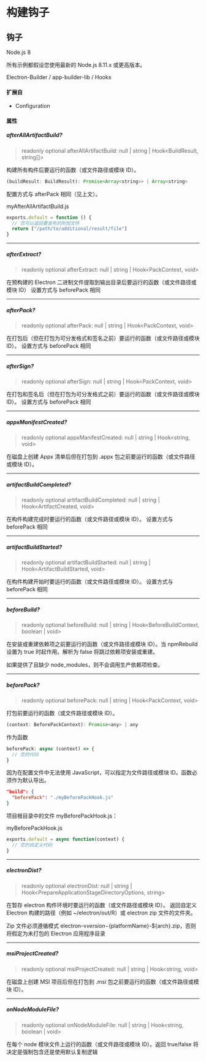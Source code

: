 # 构建钩子

## 钩子

Node.js 8

所有示例都假设您使用最新的 Node.js 8.11.x 或更高版本。

Electron-Builder / app-builder-lib / Hooks

#### 扩展自

- Configuration

#### 属性

##### afterAllArtifactBuild?

> readonly optional afterAllArtifactBuild: null | string | Hook<BuildResult, string[]>

构建所有构件后要运行的函数（或文件路径或模块 ID）。

```javascript
(buildResult: BuildResult): Promise<Array<string>> | Array<string>
```

配置方式与 afterPack 相同（见上文）。

myAfterAllArtifactBuild.js

```javascript
exports.default = function () {
  // 您可以返回要发布的附加文件
  return ["/path/to/additional/result/file"]
}
```

---

##### afterExtract?

> readonly optional afterExtract: null | string | Hook<PackContext, void>

在预构建的 Electron 二进制文件提取到输出目录后要运行的函数（或文件路径或模块 ID）
设置方式与 beforePack 相同

---

##### afterPack?

> readonly optional afterPack: null | string | Hook<PackContext, void>

在打包后（但在打包为可分发格式和签名之前）要运行的函数（或文件路径或模块 ID）。
设置方式与 beforePack 相同

---

##### afterSign?

> readonly optional afterSign: null | string | Hook<PackContext, void>

在打包和签名后（但在打包为可分发格式之前）要运行的函数（或文件路径或模块 ID）。
设置方式与 beforePack 相同

---

##### appxManifestCreated?

> readonly optional appxManifestCreated: null | string | Hook<string, void>

在磁盘上创建 Appx 清单后但在打包到 .appx 包之前要运行的函数（或文件路径或模块 ID）。

---

##### artifactBuildCompleted?

> readonly optional artifactBuildCompleted: null | string | Hook<ArtifactCreated, void>

在构件构建完成时要运行的函数（或文件路径或模块 ID）。
设置方式与 beforePack 相同

---

##### artifactBuildStarted?

> readonly optional artifactBuildStarted: null | string | Hook<ArtifactBuildStarted, void>

在构件构建开始时要运行的函数（或文件路径或模块 ID）。
设置方式与 beforePack 相同

---

##### beforeBuild?

> readonly optional beforeBuild: null | string | Hook<BeforeBuildContext, boolean | void>

在安装或重建依赖项之前要运行的函数（或文件路径或模块 ID）。当 npmRebuild 设置为 true 时起作用。解析为 false 将跳过依赖项安装或重建。

如果提供了且缺少 node_modules，则不会调用生产依赖项检查。

---

##### beforePack?

> readonly optional beforePack: null | string | Hook<PackContext, void>

打包前要运行的函数（或文件路径或模块 ID）。

```javascript
(context: BeforePackContext): Promise<any> | any
```

作为函数

```javascript
beforePack: async (context) => {
  // 您的代码
}
```

因为在配置文件中无法使用 JavaScript，可以指定为文件路径或模块 ID。函数必须作为默认导出。

```json
"build": {
  "beforePack": "./myBeforePackHook.js"
}
```

项目根目录中的文件 myBeforePackHook.js：

myBeforePackHook.js

```javascript
exports.default = async function(context) {
  // 您的自定义代码
}
```

---

##### electronDist?

> readonly optional electronDist: null | string | Hook<PrepareApplicationStageDirectoryOptions, string>

在暂存 electron 构件环境时要运行的函数（或文件路径或模块 ID）。
返回自定义 Electron 构建的路径（例如 ~/electron/out/R）或 electron zip 文件的文件夹。

Zip 文件必须遵循模式 electron-v${version}-${platformName}-${arch}.zip，否则将假定为未打包的 Electron 应用程序目录

---

##### msiProjectCreated?

> readonly optional msiProjectCreated: null | string | Hook<string, void>

在磁盘上创建 MSI 项目后但在打包到 .msi 包之前要运行的函数（或文件路径或模块 ID）。

---

##### onNodeModuleFile?

> readonly optional onNodeModuleFile: null | string | Hook<string, boolean | void>

在每个 node 模块文件上运行的函数（或文件路径或模块 ID）。返回 true/false 将决定是强制包含还是使用默认复制逻辑